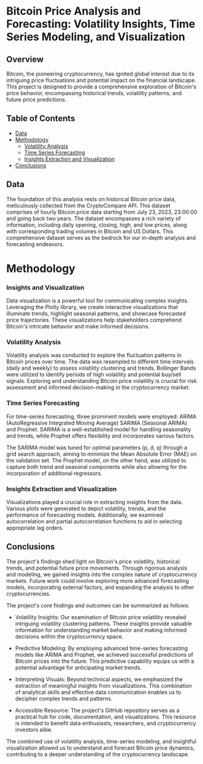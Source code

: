 # Bitcoin Price Analysis and Forecasting: Volatility Insights, Time Series Modeling, and Visualization

## Overview

Bitcoin, the pioneering cryptocurrency, has ignited global interest due to its intriguing price fluctuations and potential impact on the financial landscape. This project is designed to provide a comprehensive exploration of Bitcoin's price behavior, encompassing historical trends, volatility patterns, and future price predictions.

## Table of Contents

- [Data](#data)
- [Methodology](#methodology)
  - [Volatility Analysis](#volatility-analysis)
  - [Time Series Forecasting](#time-series-forecasting)
  - [Insights Extraction and Visualization](#insights-and-visualization)
- [Conclusions](#conclusions)

## Data

The foundation of this analysis rests on historical Bitcoin price data, meticulously collected from the CryptoCompare API. This dataset comprises of hourly Bitcoin price data starting from July 23, 2023, 23:00:00 and going back two years. The dataset encompasses a rich variety of information, including daily opening, closing, high, and low prices, along with corresponding trading volumes in Bitcoin and US Dollars. This comprehensive dataset serves as the bedrock for our in-depth analysis and forecasting endeavors.

# Methodology

### Insights and Visualization

Data visualization is a powerful tool for communicating complex insights. Leveraging the Plotly library, we create interactive visualizations that illuminate trends, highlight seasonal patterns, and showcase forecasted price trajectories. These visualizations help stakeholders comprehend Bitcoin's intricate behavior and make informed decisions.

### Volatility Analysis

Volatility analysis was conducted to explore the fluctuation patterns in Bitcoin prices over time. The data was resampled to different time intervals (daily and weekly) to assess volatility clustering and trends. Bollinger Bands were utilized to identify periods of high volatility and potential buy/sell signals. Exploring and understanding Bitcoin price volatility is crucial for risk assessment and informed decision-making in the cryptocurrency market.

### Time Series Forecasting

For time-series forecasting, three prominent models were employed: ARIMA (AutoRegressive Integrated Moving Average) SARIMA (Seasonal ARIMA) and Prophet. SARIMA is a well-established model for handling seasonality and trends, while Prophet offers flexibility and incorporates various factors.

The SARIMA model was tuned for optimal parameters (p, d, q) through a grid search approach, aiming to minimize the Mean Absolute Error (MAE) on the validation set. The Prophet model, on the other hand, was utilized to capture both trend and seasonal components while also allowing for the incorporation of additional regressors.

### Insights Extraction and Visualization
Visualizations played a crucial role in extracting insights from the data. Various plots were generated to depict volatility, trends, and the performance of forecasting models. Additionally, we examined autocorrelation and partial autocorrelation functions to aid in selecting appropriate lag orders.

## Conclusions
The project's findings shed light on Bitcoin's price volatility, historical trends, and potential future price movements. Through rigorous analysis and modeling, we gained insights into the complex nature of cryptocurrency markets. Future work could involve exploring more advanced forecasting models, incorporating external factors, and expanding the analysis to other cryptocurrencies.

The project's core findings and outcomes can be summarized as follows:

- Volatility Insights: Our examination of Bitcoin price volatility revealed intriguing volatility clustering patterns. These insights provide valuable information for understanding market behavior and making informed decisions within the cryptocurrency space.

- Predictive Modeling: By employing advanced time-series forecasting models like ARIMA and Prophet, we achieved successful predictions of Bitcoin prices into the future. This predictive capability equips us with a potential advantage for anticipating market trends.

- Interpreting Visuals: Beyond technical aspects, we emphasized the extraction of meaningful insights from visualizations. This combination of analytical skills and effective data communication enables us to decipher complex trends and patterns.

- Accessible Resource: The project's GitHub repository serves as a practical hub for code, documentation, and visualizations. This resource is intended to benefit data enthusiasts, researchers, and cryptocurrency investors alike.

The combined use of volatility analysis, time-series modeling, and insightful visualization allowed us to understand and forecast Bitcoin price dynamics, contributing to a deeper understanding of the cryptocurrency landscape.
